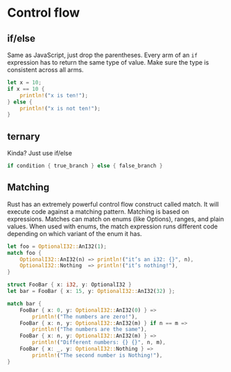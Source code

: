 # Control flow

## if/else

Same as JavaScript, just drop the parentheses.
Every arm of an `if` expression has to return the same type of value.
Make sure the type is consistent across all arms.

```rust
let x = 10;
if x == 10 {
    println!("x is ten!");
} else {
    println!("x is not ten!");
}
```

## ternary

Kinda? Just use if/else

```rust
if condition { true_branch } else { false_branch }
```

## Matching

Rust has an extremely powerful control flow construct called match.
It will execute code against a matching pattern.
Matching is based on expressions.
Matches can match on enums (like Options), ranges, and plain values.
When used with enums, the match expression runs different code depending on which variant of the enum it has.

```rust
let foo = OptionalI32::AnI32(1);
match foo {
    OptionalI32::AnI32(n) => println!("it’s an i32: {}", n),
    OptionalI32::Nothing  => println!("it’s nothing!"),
}
```

```rust
struct FooBar { x: i32, y: OptionalI32 }
let bar = FooBar { x: 15, y: OptionalI32::AnI32(32) };

match bar {
    FooBar { x: 0, y: OptionalI32::AnI32(0) } =>
        println!("The numbers are zero!"),
    FooBar { x: n, y: OptionalI32::AnI32(m) } if n == m =>
        println!("The numbers are the same"),
    FooBar { x: n, y: OptionalI32::AnI32(m) } =>
        println!("Different numbers: {} {}", n, m),
    FooBar { x: _, y: OptionalI32::Nothing } =>
        println!("The second number is Nothing!"),
}
```
